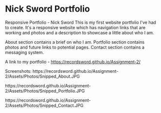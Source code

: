 # Nick Sword Portfolio
Responsive Portfolio - Nick Sword
This is my first website portfolio I've had to create. It's a responsive website which has navigation links that are working and photos and a description to showcase a little about who I am.

About section contains a brief on who I am.
Portfolio section contains photos and future links to potential pages.
Contact section contains a messaging system.

A link to my portfolio - https://recordsword.github.io/Assignment-2/

<p>Screenshots:  https://recordsword.github.io/Assignment-2/Assets/Photos/Snipped_About.JPG</p>
              <p>https://recordsword.github.io/Assignment-2/Assets/Photos/Snipped_Portfolio.JPG</p>
              <p>https://recordsword.github.io/Assignment-2/Assets/Photos/Snipped_Contact.JPG</p>
